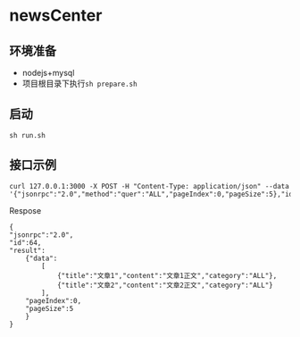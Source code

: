 # newsCenter

## 环境准备
* nodejs+mysql
* 项目根目录下执行```sh prepare.sh```

## 启动
```sh run.sh```

## 接口示例
```
curl 127.0.0.1:3000 -X POST -H "Content-Type: application/json" --data '{"jsonrpc":"2.0","method":"quer":"ALL","pageIndex":0,"pageSize":5},"id":64}'
```
Respose
```
{
"jsonrpc":"2.0",
"id":64,
"result":
    {"data":
        [
            {"title":"文章1","content":"文章1正文","category":"ALL"},
            {"title":"文章2","content":"文章2正文","category":"ALL"}
        ],
    "pageIndex":0,
    "pageSize":5
    }
}
```
